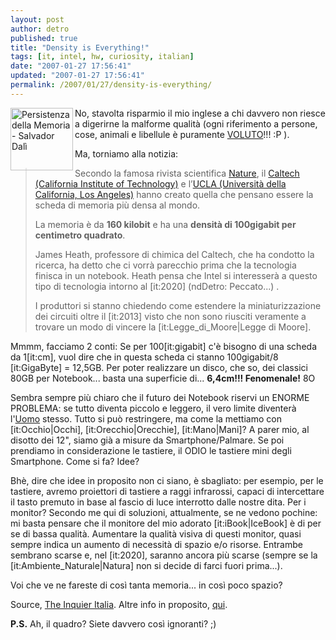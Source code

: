 ```yaml
---
layout: post
author: detro
published: true
title: "Density is Everything!"
tags: [it, intel, hw, curiosity, italian]
date: "2007-01-27 17:56:41"
updated: "2007-01-27 17:56:41"
permalink: /2007/01/27/density-is-everything/
---
```


<img src="http://www.babelearte.net/resize.asp?path=pulcheriadata/quadri/locandadelpittore/BabeleArte-381-1520-01.jpg&width=400" alt="Persistenza della Memoria - Salvador Dalì" width="100" align="left" />
No, stavolta risparmio il mio inglese a chi davvero non riesce a digerirne la malforme qualità (ogni riferimento a persone, cose, animali e libellule è puramente <a href="http://blog.neminis.org/">VOLUTO</a>!!! :P ).

Ma, torniamo alla notizia:
<blockquote>Secondo la famosa rivista scientifica <a href="http://www.nature.com/">Nature</a>, il <a href="http://www.caltech.edu/">Caltech (California Institute of Technology)</a> e l’<a href="http://www.ucla.edu/">UCLA (Università della California, Los Angeles)</a> hanno creato quella che pensano essere la scheda di memoria più densa al mondo.

La memoria è da <strong>160 kilobit</strong> e ha una <strong>densità di 100gigabit per centimetro quadrato</strong>.

James Heath, professore di chimica del Caltech, che ha condotto la ricerca, ha detto che ci vorrà parecchio prima che la tecnologia finisca in un notebook. Heath pensa che Intel si interesserà a questo tipo di tecnologia intorno al [it:2020] (ndDetro: Peccato...) .

I produttori si stanno chiedendo come estendere la miniaturizzazione dei circuiti oltre il [it:2013] visto che non sono riusciti veramente a trovare un modo di vincere la [it:Legge_di_Moore|Legge di Moore].</blockquote>

Mmmm, facciamo 2 conti: Se per 100[it:gigabit] c'è bisogno di una scheda da 1[it:cm], vuol dire che in questa scheda ci stanno 100gigabit/8 [it:GigaByte] = 12,5GB. Per poter realizzare un disco, che so, dei classici 80GB per Notebook... basta una superficie di... <strong>6,4cm!!! Fenomenale!</strong> 8O 

<!--more-->
Sembra sempre più chiaro che il futuro dei Notebook riservi un ENORME PROBLEMA: se tutto diventa piccolo e leggero, il vero limite diventerà l'<a href="http://it.wikipedia.org/wiki/Homo_sapiens_sapiens">Uomo</a> stesso. Tutto si può restringere, ma come la mettiamo con [it:Occhio|Occhi], [it:Orecchio|Orecchie], [it:Mano|Mani]? A parer mio, al disotto dei 12", siamo già a misure da Smartphone/Palmare. Se poi prendiamo in considerazione le tastiere, il ODIO le tastiere mini degli Smartphone. Come si fa? Idee?

Bhè, dire che idee in proposito non ci siano, è sbagliato: per esempio, per le tastiere, avremo proiettori di tastiere a raggi infrarossi, capaci di intercettare il tasto premuto in base al fascio di luce interrotto dalle nostre dita. Per i monitor? Secondo me qui di soluzioni, attualmente, se ne vedono pochine: mi basta pensare che il monitore del mio adorato [it:iBook|IceBook] è di per se di bassa qualità. Aumentare la qualità visiva di questi monitor, quasi sempre indica un aumento di necessità di spazio e/o risorse. Entrambe sembrano scarse e, nel [it:2020], saranno ancora più scarse (sempre se la [it:Ambiente_Naturale|Natura] non si decide di farci fuori prima...).

Voi che ve ne fareste di così tanta memoria... in così poco spazio?

Source, <a href="http://it.theinquirer.net/2007/01/il_circuito_di_memoria_piu_den.html">The Inquier Italia</a>. Altre info in proposito, <a href="http://news.yahoo.com/s/afp/20070124/tc_afp/uscomputeritscience_070124194553">qui</a>.

<strong>P.S.</strong> Ah, il quadro? Siete davvero così ignoranti? ;)
